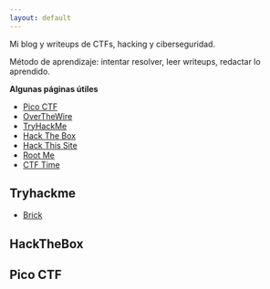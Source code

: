 ```yaml
---
layout: default
---
```


Mi blog y writeups de CTFs, hacking y ciberseguridad.

Método de aprendizaje: intentar resolver, leer writeups, redactar lo aprendido.

**Algunas páginas útiles**
- [Pico CTF](https://picoctf.com/)
- [OverTheWire](https://overthewire.org/wargames/)
- [TryHackMe](https://tryhackme.com/)
- [Hack The Box](https://www.hackthebox.com/)
- [Hack This Site](https://www.hackthissite.org/)
- [Root Me](https://www.root-me.org/)
- [CTF Time](https://ctftime.org/)


## Tryhackme
- [Brick](writeups/tryhackme/bricks-thm.md)

## HackTheBox

## Pico CTF

